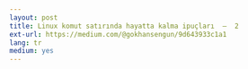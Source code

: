 ```yaml
---
layout: post
title: Linux komut satırında hayatta kalma ipuçları  —  2
ext-url: https://medium.com/@gokhansengun/9d643933c1a1
lang: tr
medium: yes 
---
```


